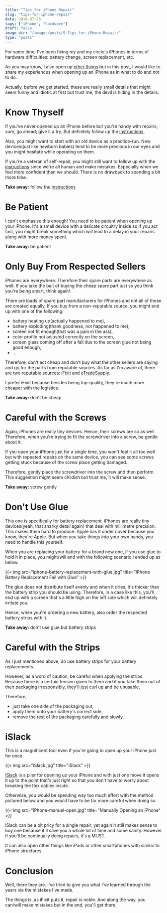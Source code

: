 ```yaml
---
title: "Tips for iPhone Repair"
slug: "tips-for-iphone-repair"
date: 2018-07-26
tags: ["iPhone", "hardware"]
draft: false
image_dir: "/images/posts/9-Tips-for-iPhone-Repair/"
type: "posts"
---
```

For some time, I've been fixing my and my circle's iPhones in terms of hardware difficulties: battery change, screen replacement, etc.

As you may know, I also open up [other things](http://www.cansurmeli.com/posts/1-my-adventures-opening-up-my-imac/) but in this post, I would like to share my experiences when opening up an iPhone as in what to do and not to do.

Actually, before we get started, these are really small details that might seem funny and idiotic at first but trust me, the devil is hiding in the details.

# Know Thyself
If you've never opened up an iPhone before but you're handy with repairs, sure, go ahead; give it a try. But definitely follow up the [instructions](https://www.ifixit.com/Device/iPhone).

Also, you might want to start with an old device as a practice-run. New devices(just like newborn babies) tend to be more precious in our eyes and you might hesitate while operating on them.

If you're a veteran of self-repair, you might still want to follow up with the [instructions](https://www.ifixit.com/Device/iPhone) since we're all human and make mistakes. Especially when we feel more confident than we should. There is no drawback to spending a bit more time.

**Take away:** follow the [instructions](https://www.ifixit.com/Device/iPhone)

# Be Patient
I can't emphasise this enough! You need to be patient when opening up your iPhone. It's a small device with a delicate circuitry inside so if you act fast, you might break something which will lead to a delay in your repairs along with more money spent.

**Take away:** be patient

# Only Buy From Respected Sellers
iPhones are everywhere. Therefore their spare parts are everywhere as well. If you take the bait of buying the cheap spare part just so you think you're being smart, think again!

There are loads of spare part manufacturers for iPhones and not all of those are created equally. If you buy from a non-reputable source, you might end up with one of the following:

- battery heating up(actually happened to me),
- battery exploding(thank goodness, not happened to me),
- screen not fit enough(that was a pain in the ass),
- color profile not adjusted correctly on the screen,
- screen glass coming off after a fall due to the screen glue not being good enough,
- ...

Therefore, don't act cheap and don't buy what the other sellers are saying and go for the parts from reputable sources. As far as I'm aware of, there are two reputable sources: [iFixit](https://www.ifixit.com) and [eTradeSupply](https://www.etradesupply.com).

I prefer iFixit because besides being top-quality, they're much more cheaper with the logistics.

**Take away:** don't be cheap

# Careful with the Screws
Again, iPhones are really tiny devices. Hence, their screws are so as well. Therefore, when you're trying to fit the screwdriver into a screw, be gentle about it.

If you open your iPhone just for a single time, you won't feel it all too well but with repeated repairs on the same device, you can see some screws getting stuck because of the screw place getting damaged.

Therefore, gently place the screwdriver into the screw and then perform. This suggestion might seem childish but trust me, it will make sense.

**Take away:** screw gently

# Don't Use Glue
This one is specifically for battery replacement. iPhones are really tiny devices(yeah, that snarky detail again) that deal with millimetre precision. This makes them hard to produce. Apple has it under cover because you know, they're Apple. But when you take things into your own hands, you need to handle this yourself.

When you are replacing your battery for a brand new one, if you use glue to hold it in place, you might/will end with the following scenario I ended up as below.

{{< img src="iphone-battery-replacement-with-glue.jpg" title="iPhone Battery Replacement Fail with Glue" >}}

The glue does not distribute itself evenly and when it dries, it's thicker than the battery strip you should be using. Therefore, in a case like this, you'll end up with a screen that's a little high on the left side which will definitely irritate you.

Hence, when you're ordering a new battery, also order the respected battery strips with it.

**Take away:** don't use glue but battery strips

# Careful with the Strips
As I just mentioned above, do use battery strips for your battery replacements.

However, as a word of caution, be careful when applying the strips. Because there is a certain tension given to them and if you take them out of their packaging irresponsibly, they'll just curl up and be unusable.

Therefore,

- just take one side of the packaging out,
- apply them onto your battery's correct side,
- remove the rest of the packaging carefully and slowly.

# iSlack
This is a magnificent tool even if you're going to open up your iPhone just for once.

{{< img src="iSlack.jpg" title="iSlack" >}}

[iSlack](https://eustore.ifixit.com/en/Tools/Prying-Opening/iSclack.html) is a plier for opening up your iPhone and with just one move it opens it up to the point that's just right so that you don't have to worry about breaking the flex cables inside.

Otherwise, you would be spending way too much effort with the method pictured below and you would have to be far more careful when doing so.

{{< img src="iPhone-manuel-open.jpg" title="Manually Opening an iPhone" >}}

iSlack can be a bit pricy for a single repair, yet again it still makes sense to buy one because it'll save you a whole lot of time and some sanity. However if you'll be continually doing repairs, it's a MUST.

It can also open other things like iPads or other smartphones with similar to iPhone structures.

# Conclusion
Well, there they are. I've tried to give you what I've learned through the years via the mistakes I've made.

The things is, as iFixit puts it, repair is noble. And along the way, you can/will make mistakes but in the end, you'll get there.